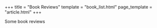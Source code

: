 +++
title = "Book Reviews"
template = "book_list.html"
page_template = "article.html"
+++

Some book reviews
